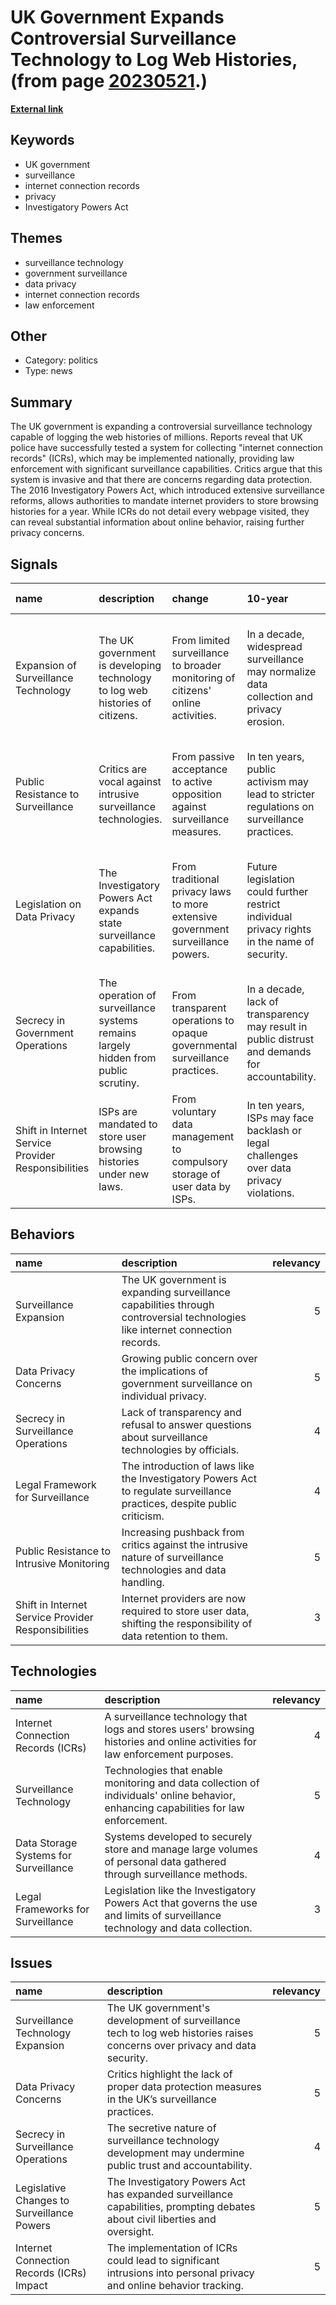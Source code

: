 # __UK Government Expands Controversial Surveillance Technology to Log Web Histories__, (from page [20230521](https://kghosh.substack.com/p/20230521).)

__[External link](https://www.wired.com/story/internet-connection-records-uk-surveillance/)__



## Keywords

* UK government
* surveillance
* internet connection records
* privacy
* Investigatory Powers Act

## Themes

* surveillance technology
* government surveillance
* data privacy
* internet connection records
* law enforcement

## Other

* Category: politics
* Type: news

## Summary

The UK government is expanding a controversial surveillance technology capable of logging the web histories of millions. Reports reveal that UK police have successfully tested a system for collecting "internet connection records" (ICRs), which may be implemented nationally, providing law enforcement with significant surveillance capabilities. Critics argue that this system is invasive and that there are concerns regarding data protection. The 2016 Investigatory Powers Act, which introduced extensive surveillance reforms, allows authorities to mandate internet providers to store browsing histories for a year. While ICRs do not detail every webpage visited, they can reveal substantial information about online behavior, raising further privacy concerns.

## Signals

| name                                                | description                                                                        | change                                                                          | 10-year                                                                                         | driving-force                                                                                          |   relevancy |
|:----------------------------------------------------|:-----------------------------------------------------------------------------------|:--------------------------------------------------------------------------------|:------------------------------------------------------------------------------------------------|:-------------------------------------------------------------------------------------------------------|------------:|
| Expansion of Surveillance Technology                | The UK government is developing technology to log web histories of citizens.       | From limited surveillance to broader monitoring of citizens' online activities. | In a decade, widespread surveillance may normalize data collection and privacy erosion.         | Increasing demand for national security and crime prevention drives surveillance technology expansion. |           5 |
| Public Resistance to Surveillance                   | Critics are vocal against intrusive surveillance technologies.                     | From passive acceptance to active opposition against surveillance measures.     | In ten years, public activism may lead to stricter regulations on surveillance practices.       | Growing awareness of privacy rights and data protection fuels public resistance.                       |           4 |
| Legislation on Data Privacy                         | The Investigatory Powers Act expands state surveillance capabilities.              | From traditional privacy laws to more extensive government surveillance powers. | Future legislation could further restrict individual privacy rights in the name of security.    | Legislative responses to crime and terrorism influence the evolution of privacy laws.                  |           5 |
| Secrecy in Government Operations                    | The operation of surveillance systems remains largely hidden from public scrutiny. | From transparent operations to opaque governmental surveillance practices.      | In a decade, lack of transparency may result in public distrust and demands for accountability. | Secrecy in national security operations often prioritizes control over public oversight.               |           4 |
| Shift in Internet Service Provider Responsibilities | ISPs are mandated to store user browsing histories under new laws.                 | From voluntary data management to compulsory storage of user data by ISPs.      | In ten years, ISPs may face backlash or legal challenges over data privacy violations.          | Legal obligations imposed on ISPs drive a shift in their data handling practices.                      |           4 |

## Behaviors

| name                                                | description                                                                                                                   |   relevancy |
|:----------------------------------------------------|:------------------------------------------------------------------------------------------------------------------------------|------------:|
| Surveillance Expansion                              | The UK government is expanding surveillance capabilities through controversial technologies like internet connection records. |           5 |
| Data Privacy Concerns                               | Growing public concern over the implications of government surveillance on individual privacy.                                |           5 |
| Secrecy in Surveillance Operations                  | Lack of transparency and refusal to answer questions about surveillance technologies by officials.                            |           4 |
| Legal Framework for Surveillance                    | The introduction of laws like the Investigatory Powers Act to regulate surveillance practices, despite public criticism.      |           4 |
| Public Resistance to Intrusive Monitoring           | Increasing pushback from critics against the intrusive nature of surveillance technologies and data handling.                 |           5 |
| Shift in Internet Service Provider Responsibilities | Internet providers are now required to store user data, shifting the responsibility of data retention to them.                |           3 |

## Technologies

| name                                  | description                                                                                                                          |   relevancy |
|:--------------------------------------|:-------------------------------------------------------------------------------------------------------------------------------------|------------:|
| Internet Connection Records (ICRs)    | A surveillance technology that logs and stores users' browsing histories and online activities for law enforcement purposes.         |           4 |
| Surveillance Technology               | Technologies that enable monitoring and data collection of individuals' online behavior, enhancing capabilities for law enforcement. |           5 |
| Data Storage Systems for Surveillance | Systems developed to securely store and manage large volumes of personal data gathered through surveillance methods.                 |           4 |
| Legal Frameworks for Surveillance     | Legislation like the Investigatory Powers Act that governs the use and limits of surveillance technology and data collection.        |           3 |

## Issues

| name                                       | description                                                                                                                 |   relevancy |
|:-------------------------------------------|:----------------------------------------------------------------------------------------------------------------------------|------------:|
| Surveillance Technology Expansion          | The UK government's development of surveillance tech to log web histories raises concerns over privacy and data security.   |           5 |
| Data Privacy Concerns                      | Critics highlight the lack of proper data protection measures in the UK’s surveillance practices.                           |           5 |
| Secrecy in Surveillance Operations         | The secretive nature of surveillance technology development may undermine public trust and accountability.                  |           4 |
| Legislative Changes to Surveillance Powers | The Investigatory Powers Act has expanded surveillance capabilities, prompting debates about civil liberties and oversight. |           5 |
| Internet Connection Records (ICRs) Impact  | The implementation of ICRs could lead to significant intrusions into personal privacy and online behavior tracking.         |           5 |
